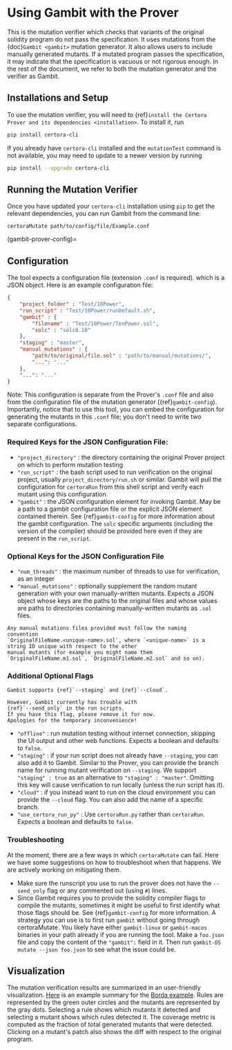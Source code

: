 # Using Gambit with the Prover

This is the mutation verifier which
 checks that variants of the original
 solidity program do not pass the specification.
It uses mutations from the {doc}`Gambit <gambit>`
  mutation generator.
It also allows users to include manually generated mutants.
If a mutated program passes the specification,
it may indicate that the specification is vacuous or not rigorous enough.
In the rest of the document,
  we refer to both the mutation generator and the verifier as Gambit.

## Installations and Setup

To use the mutation verifier,
  you will need to {ref}`install the Certora Prover and its dependencies <installation>`.
To install it, run

```sh
pip install certora-cli
```

If you already have `certora-cli` installed and
  the `mutationTest` command is not available,
  you may need to update to a newer version by running

```sh
pip install --upgrade certora-cli
```


## Running the Mutation Verifier

Once you have updated your `certora-cli` installation using `pip` to get the relevant
dependencies, you can run Gambit from the command line:

```
certoraMutate path/to/config/file/Example.conf
```

(gambit-prover-config)=
## Configuration
The tool expects a configuration file (extension `.conf` is required).
which is a JSON object.
Here is an example configuration file:

```json
{
    "project_folder" : "Test/10Power",
    "run_script" : "Test/10Power/runDefault.sh",
    "gambit" : {
        "filename" : "Test/10Power/TenPower.sol",
        "solc" : "solc8.10"
    },
    "staging" : "master",
    "manual_mutations" : {
        "path/to/original/file.sol" : "path/to/manual/mutations/",
        "...": "..."
    },
    "...": "..."
}
```

Note: This configuration is separate from the Prover's `.conf` file and also from the
  configuration file of the mutation generator ({ref}`gambit-config`).
Importantly, notice that to use this tool, you can embed the configuration
for generating the mutants in this `.conf` file; you don't need to write
  two separate configurations.

### Required Keys for the JSON Configuration File:
- `"project_directory"` : the directory containing the original Prover project on which to perform mutation testing
- `"run_script"` : the bash script used to run verification on the original project, usually `project_directory/run.sh` or similar.
  Gambit will pull the configuration for `certoraRun` from this shell script and verify each mutant using this configuration.
- `"gambit"` : the JSON configuration element for invoking Gambit. May be a path to a gambit configuration file
or the explicit JSON element contained therein.  See {ref}`gambit-config` for more information about the gambit configuration.
The `solc` specific arguments (including the version of the compiler) should be provided here
  even if they are present in the `run_script`.

### Optional Keys for the JSON Configuration File
- `"num_threads"` : the maximum number of threads to use for verification, as an integer
- `"manual_mutations"` : optionally supplement the random mutant generation with your own manually-written mutants.
Expects a JSON object whose keys are the paths to the original files and whose values are paths to directories containing
manually-written mutants as `.sol` files.

```{note}
Any manual mutations files provided must follow the naming
convention
`OriginalFileName.<unique-name>.sol`, where `<unique-name>` is a string ID unique with respect to the other
manual mutants (for example you might name them `OriginalFileName.m1.sol`, `OriginalFileName.m2.sol` and so on).
```

### Additional Optional Flags

```{note}
Gambit supports {ref}`--staging` and {ref}`--cloud`.

However, Gambit currently has trouble with
{ref}`--send_only` in the run scripts.
If you have this flag, please remove it for now.
Apologies for the temporary inconvenience!
```

- `"offline"` : run mutation testing without internet connection, skipping the UI output and other web functions.
Expects a boolean and defaults to `false`.
- `"staging"` : if your run script does not already have `--staging`, you can also add it to Gambit.
  Similar to the Prover, you can provide the
  branch name for running mutant verification on `--staging`.
We support `"staging" : true` as an alternative to `"staging" : "master"`.
Omitting this key will cause verification to run locally
  (unless the run script has it).
- `"cloud"` : if you instead want to run on the cloud environment you can provide the `--cloud` flag. You can also add the name of a specific branch.
- `"use_certora_run_py"` : Use `certoraRun.py` rather than `certoraRun`. Expects a boolean and defaults to `false`.


### Troubleshooting

At the moment, there are a few ways in which `certoraMutate` can fail. Here we have some suggestions on how to troubleshoot when that happens. We are actively working on mitigating them.

- Make sure the runscript you use to run the prover does not have the `--send_only` flag or any commented out (using `#`) lines.
- Since Gambit requires you to provide the solidity compiler flags to compile the mutants, sometimes it might be useful to first identify what those flags should be. See {ref}`gambit-config` for more information. A strategy you can use is to first run `gambit` without going through certoraMutate. You likely have either `gambit-linux` or `gambit-macos` binaries in your path already if you are running the tool. Make a `foo.json` file and copy the content of the `"gambit":` field in it. Then run `gambit-OS mutate --json foo.json` to see what the issue could be.

## Visualization

The mutation verification results are
  summarized in an user-friendly visualization.
[Here](https://mutation-testing-beta.certora.com/reports/mutation?id=c7c659d7-d500-46f2-acf1-1392eee714b5&anonymousKey=f4b40ba6-2160-4993-9f50-02625b291cae) is an example summary
  for the [Borda example](https://demo.certora.com/?Borda).
Rules are represented by the green outer circles
  and the mutants are represented by the gray dots.
Selecting a rule shows which mutants it detected
  and selecting a mutant shows which rules detected it.
The coverage metric is computed as the fraction
  of total generated mutants that were detected.
Clicking on a mutant's patch also shows the
  diff with respect to the original program.

